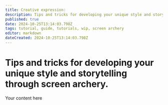 ```yaml
---
title: Creative expression: 
description: Tips and tricks for developing your unique style and storytelling through screen archery.
published: true
date: 2024-10-25T13:14:03.798Z
tags: tutorial, guide, tutorials, wip, screen archery
editor: markdown
dateCreated: 2024-10-25T13:14:03.798Z
---
```


# Tips and tricks for developing your unique style and storytelling through screen archery.
Your content here